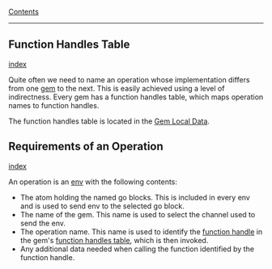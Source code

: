 [Contents](../../Topic%20Indexes/Contents.md)

---

## Function Handles Table
[index](../../Topic%20Indexes/Function%20Handles%20Table.md)

Quite often we need to name an operation whose implementation differs from one [gem](../../Topic%20Indexes/Gems.md) to the next. This is easily achieved using a level of indirectness. Every gem has a function handles table, which maps operation names to function handles.

The function handles table is located in the [Gem Local Data](../../Topic%20Indexes/Gem%20Local%20Data.md).

## Requirements of an Operation
[index](../../Topic%20Indexes/Requirements%20of%20an%20Operation.md)

An operation is an [env](../../Topic%20Indexes/Env.md) with the following contents:

- The atom holding the named go blocks. This is included in every env and is used to send env to the selected go block.
- The name of the gem. This name is used to select the channel used to send the env.
- The operation name. This name is used to identify the [function handle](../../Topic%20Indexes/Function%20Handles.md) in the gem's [function handles table](../../Topic%20Indexes/Function%20Handles%20Table.md), which is then invoked.
- Any additional data needed when calling the function identified by the function handle.